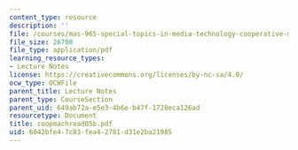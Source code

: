 ```yaml
---
content_type: resource
description: ''
file: /courses/mas-965-special-topics-in-media-technology-cooperative-machines-fall-2003/6042bfe47c83fea42781d31e2ba21985_coopmachread05b.pdf
file_size: 26700
file_type: application/pdf
learning_resource_types:
- Lecture Notes
license: https://creativecommons.org/licenses/by-nc-sa/4.0/
ocw_type: OCWFile
parent_title: Lecture Notes
parent_type: CourseSection
parent_uid: 649ab72a-e5e3-4b6e-b47f-1728eca126ad
resourcetype: Document
title: coopmachread05b.pdf
uid: 6042bfe4-7c83-fea4-2781-d31e2ba21985
---
```

